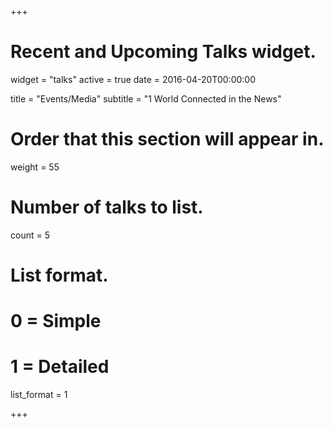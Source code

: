 +++
# Recent and Upcoming Talks widget.
widget = "talks"
active = true
date = 2016-04-20T00:00:00

title = "Events/Media"
subtitle = "1 World Connected in the News"

# Order that this section will appear in.
weight = 55

# Number of talks to list.
count = 5

# List format.
#   0 = Simple
#   1 = Detailed
list_format = 1

+++

